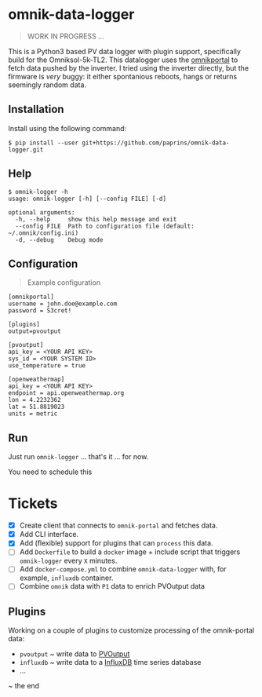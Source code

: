 # omnik-data-logger
> WORK IN PROGRESS ...

This is a Python3 based PV data logger with plugin support, specifically build for the Omniksol-5k-TL2. This datalogger uses the [omnikportal](https://www.omnikportal.com/) to fetch data pushed by the inverter. I tried using the inverter directly, but the firmware is _very_ buggy: it either spontanious reboots, hangs or returns seemingly random data.

## Installation

Install using the following command:
```
$ pip install --user git+https://github.com/paprins/omnik-data-logger.git
```

## Help
```
$ omnik-logger -h
usage: omnik-logger [-h] [--config FILE] [-d]

optional arguments:
  -h, --help     show this help message and exit
  --config FILE  Path to configuration file (default: ~/.omnik/config.ini)
  -d, --debug    Debug mode
```

## Configuration
> Example configuration
```
[omnikportal]
username = john.doe@example.com
password = S3cret!

[plugins]
output=pvoutput

[pvoutput]
api_key = <YOUR API KEY>
sys_id = <YOUR SYSTEM ID>
use_temperature = true

[openweathermap]
api_key = <YOUR API KEY>
endpoint = api.openweathermap.org
lon = 4.2232362
lat = 51.8819023
units = metric
```

## Run

Just run `omnik-logger` ... that's it ... for now.

You need to schedule this

# Tickets

- [x] Create client that connects to `omnik-portal` and fetches data.
- [x] Add CLI interface. 
- [x] Add (flexible) support for plugins that can `process` this data.
- [ ] Add `Dockerfile` to build a `docker` image + include script that triggers `omnik-logger` every `X` minutes.
- [ ] Add `docker-compose.yml` to combine `omnik-data-logger` with, for example, `influxdb` container.
- [ ] Combine `omnik` data with `P1` data to enrich PVOutput data

## Plugins
Working on a couple of plugins to customize processing of the omnik-portal data:

* `pvoutput` ~ write data to [PVOutput](https://www.pvoutput.org)
* `influxdb` ~ write data to a [InfluxDB](https://www.influxdata.com/) time series database
* ...

~ the end
